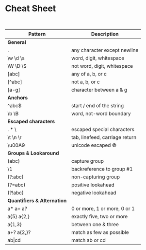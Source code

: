 # Cheat Sheet

<br>

| Pattern                       | Description                    |
| ----------------------------- | ------------------------------ |
| **General**                   |                                |
| .                             | any character except newline   |
| \w \d \s                      | word, digit, whitespace        |
| \W \D \S                      | not word, digit, whitespace    |
| [abc]                         | any of a, b, or c              |
| [^abc]                        | not a, b, or c                 |
| [a-g]                         | character between a & g        |
| **Anchors**                   |                                |
| ^abc$                         | start / end of the string      |
| \b \B                         | word, not-word boundary        |
| **Escaped characters**        |                                |
| \. \* \\                      | escaped special characters     |
| \t \n \r                      | tab, linefeed, carriage return |
| \u00A9                        | unicode escaped ©              |
| **Groups & Lookaround**       |                                |
| (abc)                         | capture group                  |
| \1                            | backreference to group #1      |
| (?:abc)                       | non-capturing group            |
| (?=abc)                       | positive lookahead             |
| (?!abc)                       | negative lookahead             |
| **Quantifiers & Alternation** |                                |
| a* a+ a?                      | 0 or more, 1 or more, 0 or 1   |
| a{5} a{2,}                    | exactly five, two or more      |
| a{1,3}                        | between one & three            |
| a+? a{2,}?                    | match as few as possible       |
| ab\|cd                        | match ab or cd                 |